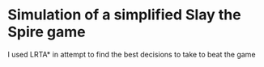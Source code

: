 # Simulation of a simplified Slay the Spire game
I used LRTA* in attempt to find the best decisions to take to beat the game
